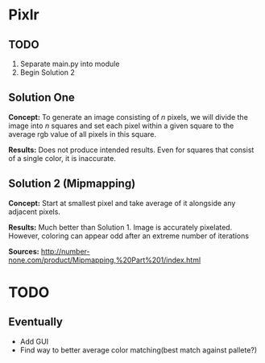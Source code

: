 # Pixlr

## TODO
1. Separate main.py into module
2. Begin Solution 2

## Solution One
**Concept:** To generate an image consisting of *n* pixels, we will divide the image into *n* squares and set each pixel within a given square to the average rgb value of all pixels in this square.


**Results:** Does not produce intended results. Even for squares that consist of a single color, it is inaccurate.
## Solution 2 (Mipmapping)
**Concept:** Start at smallest pixel and take average of it alongside any adjacent pixels. 

**Results:** Much better than Solution 1. Image is accurately pixelated. However, coloring can appear odd after an extreme number of iterations

**Sources:** http://number-none.com/product/Mipmapping,%20Part%201/index.html

# TODO
## Eventually
- Add GUI
- Find way to better average color matching(best match against pallete?)








